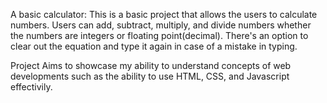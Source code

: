 A basic calculator:
This is a basic project that allows the users to calculate numbers. Users can add, subtract, multiply, and divide numbers whether the numbers are integers or floating point(decimal).
There's an option to clear out the equation and type it again in case of a mistake in typing.

Project Aims to showcase my ability to understand concepts of web developments such as the ability to use HTML, CSS, and Javascript effectivily.

